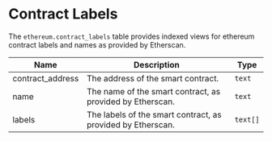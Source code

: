# Contract Labels

The `ethereum.contract_labels` table provides indexed views for ethereum contract labels and names as provided by Etherscan.

| Name                | Description                                                                 | Type        |
| --------- | --------- | --------------------------------------------------------------------------- |
| contract_address | The address of the smart contract. | `text` |
| name | The name of the smart contract, as provided by Etherscan. | `text` |
| labels | The labels of the smart contract, as provided by Etherscan. | `text[]` |
